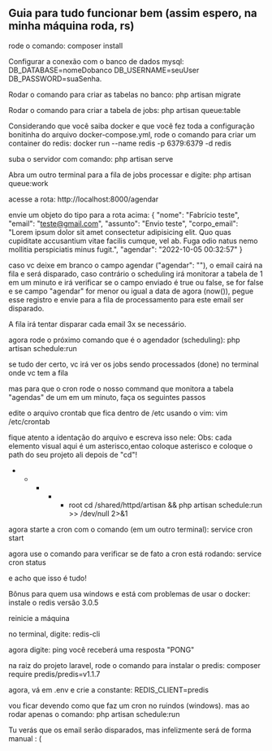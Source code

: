 

## Guia para tudo funcionar bem (assim espero, na minha máquina roda, rs)

rode o comando:
composer install

Configurar a conexão com o banco de dados mysql:
DB_DATABASE=nomeDobanco
DB_USERNAME=seuUser
DB_PASSWORD=suaSenha.

Rodar o comando para criar as tabelas no banco:
php artisan migrate

Rodar o comando para criar a tabela de jobs:
php artisan queue:table

Considerando que você saiba docker e que você fez toda a configuração bonitinha do arquivo docker-compose.yml, rode o comando para criar um container do redis:
docker run --name redis -p 6379:6379 -d redis

suba o servidor com comando:
php artisan serve

Abra um outro terminal para a fila de jobs processar e digite:
php artisan queue:work

acesse a rota:
http://localhost:8000/agendar

envie um objeto do tipo para a rota acima:
{
    "nome": "Fabrício teste",
    "email": "teste@gmail.com",
    "assunto": "Envio teste",
    "corpo_email": "Lorem ipsum dolor sit amet consectetur adipisicing elit. Quo quas cupiditate accusantium vitae facilis cumque, vel ab. Fuga odio natus nemo mollitia perspiciatis minus fugit.",
    "agendar": "2022-10-05 00:32:57"
}

caso vc deixe em branco o campo agendar ("agendar": ""), o email cairá na fila e será disparado, caso contrário o scheduling irá monitorar a tabela de 1 em um minuto e irá verificar se o campo enviado é true ou false, se for false e se  campo "agendar" for menor ou igual a data de agora (now()), pegue esse registro e envie para a fila de processamento para este email ser disparado.

A fila irá tentar disparar cada email 3x se necessário.

agora rode o próximo comando que é o agendador (scheduling):
php artisan schedule:run

se tudo der certo, vc irá ver os jobs sendo processados (done) no terminal onde vc tem a fila

mas para que o cron rode o nosso command que monitora a tabela "agendas" de um em um minuto, faça os seguintes passos

edite o arquivo crontab que fica dentro de /etc usando o vim:
vim /etc/crontab

fique atento a identação do arquivo e escreva isso nele:
Obs: cada elemento visual aqui é um asterisco,entao coloque asterisco e coloque o path do seu projeto ali depois de "cd"!
* * * * * root cd /shared/httpd/artisan && php artisan schedule:run >> /dev/null 2>&1

agora starte a cron com o comando (em um outro terminal):
service cron start

agora use o comando para verificar se de fato a cron está rodando:
service cron status

e acho que isso é tudo!

Bônus para quem usa windows e está com problemas de usar o docker:
instale o redis versão 3.0.5

reinicie a máquina

no terminal, digite:
redis-cli

agora digite:
ping
você receberá uma resposta "PONG"

na raiz do projeto laravel, rode o comando para instalar o predis:
composer require predis/predis=v1.1.7

agora, vá em .env e crie a constante:
REDIS_CLIENT=predis

vou ficar devendo como que faz um cron no ruindos (windows).
mas ao rodar apenas o comando:
php artisan schedule:run

Tu verás que os email serão disparados, mas infelizmente será de forma manual : (



